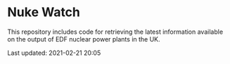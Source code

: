 # Nuke Watch

This repository includes code for retrieving the latest information available on the output of EDF nuclear power plants in the UK.

Last updated: 2021-02-21 20:05